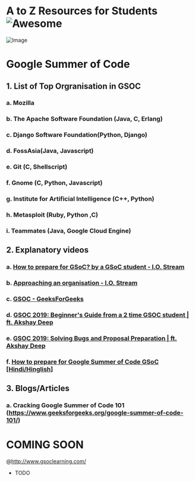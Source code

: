 

# A to Z Resources for Students ![Awesome](https://cdn.rawgit.com/sindresorhus/awesome/d7305f38d29fed78fa85652e3a63e154dd8e8829/media/badge.svg)

![Image](../res/gsoc.png)

# Google Summer of Code

## 1. List of Top Orgranisation in GSOC
### a. Mozilla

### b. The Apache Software Foundation (Java, C, Erlang)

### c. Django Software Foundation(Python, Django)

### d. FossAsia(Java, Javascript)

### e. Git (C, Shellscript)

### f. Gnome (C, Python, Javascript)

### g. Institute for Artificial Intelligence (C++, Python)

### h. Metasploit (Ruby, Python ,C)

### i. Teammates (Java, Google Cloud Engine)

## 2. Explanatory videos
### a. [How to prepare for GSoC? by a GSoC student - I.O. Stream](https://github.com/dipakkr/A-to-Z-Resources-for-Students/edit/master/GSOC.md)
### b. [Approaching an organisation - I.O. Stream](https://www.youtube.com/watch?v=KIPDtVRMIuE&list=PL9oUnF4b_qbXrxhlgDxo5VX5DVj08HuDE&index=4)
### c. [GSOC - GeeksForGeeks](https://www.youtube.com/watch?v=k7go4SZFPxQ)
### d. [GSOC 2019: Beginner's Guide from a 2 time GSOC student | ft. Akshay Deep](https://www.youtube.com/watch?v=u0IPiGhpwRE)
### e. [GSOC 2019: Solving Bugs and Proposal Preparation | ft. Akshay Deep](https://www.youtube.com/watch?v=uyoRe5SovWQ)
### f. [How to prepare for Google Summer of Code GSoC [Hindi/Hinglish]](https://www.youtube.com/watch?v=RpdjewNuPzc)

## 3. Blogs/Articles
### a. Cracking Google Summer of Code 101 (https://www.geeksforgeeks.org/google-summer-of-code-101/)

# COMING SOON
@http://www.gsoclearning.com/
- TODO
